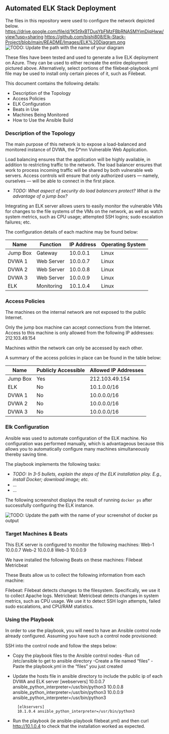 ## Automated ELK Stack Deployment

The files in this repository were used to configure the network depicted below.
https://drive.google.com/file/d/1K5t9xBTDusYbFMzFBbRNASMYjmDjqHww/view?usp=sharing
https://github.com/bishi808/Elk-Stack-Project/blob/main/README/Images/ELK%20Diagram.png
![TODO: Update the path with the name of your diagram](Images/diagram_filename.png)

These files have been tested and used to generate a live ELK deployment on Azure. They can be used to either recreate the entire deployment pictured above. Alternatively, select portions of the filebeat-playbook.yml file may be used to install only certain pieces of it, such as Filebeat.

This document contains the following details:
- Description of the Topology
- Access Policies
- ELK Configuration
- Beats in Use
- Machines Being Monitored
- How to Use the Ansible Build


### Description of the Topology

The main purpose of this network is to expose a load-balanced and monitored instance of DVWA, the D*mn Vulnerable Web Application.

Load balancing ensures that the application will be highly available, in addition to restricting traffic to the network. The load balancer ensures that work to process incoming traffic will be shared by both vulnerable web servers. Access controls will ensure that only authorized users — namely, ourselves — will be able to connect in the first place.
- _TODO: What aspect of security do load balancers protect? What is the advantage of a jump box?_

Integrating an ELK server allows users to easily monitor the vulnerable VMs for changes to the file systems of the VMs on the network, as well as watch system metrics, such as CPU usage; attempted SSH logins; sudo escalation failures; etc.

The configuration details of each machine may be found below:

| Name     |   Function  |   IP Address | Operating System |
|----------|-------------|--------------|------------------|
| Jump Box | Gateway     | 10.0.0.1     |      Linux       |
| DVWA 1   | Web Server  | 10.0.0.7     |      Linux       |
| DVWA 2   | Web Server  | 10.0.0.8     |      Linux       |
| DVWA 3   | Web Server  | 10.0.0.9     |      Linux       |
| ELK      | Monitoring  | 10.1.0.4     |      Linux       |

### Access Policies

The machines on the internal network are not exposed to the public Internet. 

Only the jump box machine can accept connections from the Internet. Access to this machine is only allowed from the following IP addresses: 212.103.49.154

Machines within the network can only be accessed by each other.

A summary of the access policies in place can be found in the table below:

| Name     | Publicly Accessible | Allowed IP Addresses |
|----------|---------------------|----------------------|
| Jump Box |           Yes       |  212.103.49.154      |
| ELK      |           No        |  10.1.0.0/16         |
| DVWA 1   |           No        |  10.0.0.0/16         |
| DVWA 2   |           No        |  10.0.0.0/16         |
| DVWA 3   |           No        |  10.0.0.0/16         |

### Elk Configuration

Ansible was used to automate configuration of the ELK machine. No configuration was performed manually, which is advantageous because this allows you to automatically configure many machines simultaneously thereby saving time. 

The playbook implements the following tasks:


- _TODO: In 3-5 bullets, explain the steps of the ELK installation play. E.g., install Docker; download image; etc._
- ...
- ...

The following screenshot displays the result of running `docker ps` after successfully configuring the ELK instance.

![TODO: Update the path with the name of your screenshot of docker ps output](Images/docker_ps_output.png)

### Target Machines & Beats
This ELK server is configured to monitor the following machines:
Web-1 10.0.0.7
Web-2 10.0.0.8
Web-3 10.0.0.9

We have installed the following Beats on these machines:
Filebeat
Metricbeat

These Beats allow us to collect the following information from each machine:

Filebeat: Filebeat detects changes to the filesystem. Specifically, we use it to collect Apache logs.
Metricbeat: Metricbeat detects changes in system metrics, such as CPU usage. We use it to detect SSH login attempts, failed sudo escalations, and CPU/RAM statistics.

### Using the Playbook
In order to use the playbook, you will need to have an Ansible control node already configured. Assuming you have such a control node provisioned: 

SSH into the control node and follow the steps below:

- Copy the playbook files to the Ansible control nodes
	-Run cd /etc/ansible to get to ansible directory
	-Create a file named “files”
	-Paste the playbook.yml in the “files” you just created 

- Update the hosts file in ansible directory to include the public ip of each DVWA and ELK server
		[webservers]
		10.0.0.7 ansible_python_interpreter=/usr/bin/python3
		10.0.0.8 ansible_python_interpreter=/usr/bin/python3
		10.0.0.9 ansible_python_interpreter=/usr/bin/python3

		[elkservers]
		10.1.0.4 ansible_python_interpreter=/usr/bin/python3

- Run the playbook (ie ansible-playbook filebeat.yml) and then curl http://10.1.0.4 to check that the installation worked as expected.

